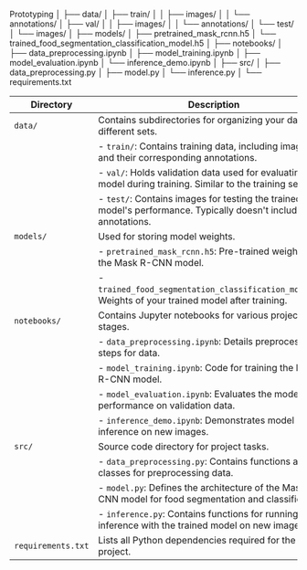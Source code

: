 Prototyping
│
├── data/
│   ├── train/
│   │   ├── images/
│   │   └── annotations/
│   ├── val/
│   │   ├── images/
│   │   └── annotations/
│   └── test/
│       └── images/
│
├── models/
│   ├── pretrained_mask_rcnn.h5
│   └── trained_food_segmentation_classification_model.h5
│
├── notebooks/
│   ├── data_preprocessing.ipynb
│   ├── model_training.ipynb
│   ├── model_evaluation.ipynb
│   └── inference_demo.ipynb
│
├── src/
│   ├── data_preprocessing.py
│   ├── model.py
│   └── inference.py
│
└── requirements.txt

| Directory       | Description                                                                                                   |
|-----------------|---------------------------------------------------------------------------------------------------------------|
| `data/`         | Contains subdirectories for organizing your data into different sets.                                         |
|                 | - `train/`: Contains training data, including images and their corresponding annotations.                      |
|                 | - `val/`: Holds validation data used for evaluating the model during training. Similar to the training set.  |
|                 | - `test/`: Contains images for testing the trained model's performance. Typically doesn't include annotations. |
| `models/`       | Used for storing model weights.                                                                              |
|                 | - `pretrained_mask_rcnn.h5`: Pre-trained weights for the Mask R-CNN model.                                    |
|                 | - `trained_food_segmentation_classification_model.h5`: Weights of your trained model after training.          |
| `notebooks/`    | Contains Jupyter notebooks for various project stages.                                                        |
|                 | - `data_preprocessing.ipynb`: Details preprocessing steps for data.                                           |
|                 | - `model_training.ipynb`: Code for training the Mask R-CNN model.                                             |
|                 | - `model_evaluation.ipynb`: Evaluates the model's performance on validation data.                              |
|                 | - `inference_demo.ipynb`: Demonstrates model inference on new images.                                          |
| `src/`          | Source code directory for project tasks.                                                                      |
|                 | - `data_preprocessing.py`: Contains functions and classes for preprocessing data.                             |
|                 | - `model.py`: Defines the architecture of the Mask R-CNN model for food segmentation and classification.     |
|                 | - `inference.py`: Contains functions for running inference with the trained model on new images.             |
| `requirements.txt` | Lists all Python dependencies required for the project.                                                       |

